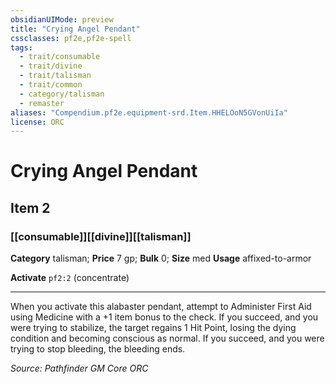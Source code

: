 ```yaml
---
obsidianUIMode: preview
title: "Crying Angel Pendant"
cssclasses: pf2e,pf2e-spell
tags:
  - trait/consumable
  - trait/divine
  - trait/talisman
  - trait/common
  - category/talisman
  - remaster
aliases: "Compendium.pf2e.equipment-srd.Item.HHELOoN5GVonUiIa"
license: ORC
---
```

# Crying Angel Pendant
## Item 2
### [[consumable]][[divine]][[talisman]]

**Category** talisman; 
**Price** 7 gp; 
**Bulk** 0; **Size** med
**Usage** affixed-to-armor

**Activate** `pf2:2` (concentrate)

* * *

When you activate this alabaster pendant, attempt to Administer First Aid using Medicine with a +1 item bonus to the check. If you succeed, and you were trying to stabilize, the target regains 1 Hit Point, losing the dying condition and becoming conscious as normal. If you succeed, and you were trying to stop bleeding, the bleeding ends.

*Source: Pathfinder GM Core*
*ORC*
